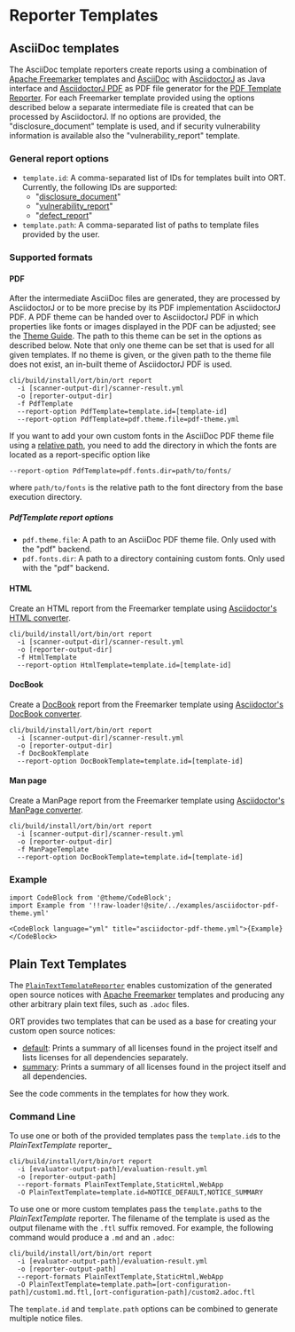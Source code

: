# Reporter Templates

## AsciiDoc templates

The AsciiDoc template reporters create reports using a combination of [Apache Freemarker][1] templates and [AsciiDoc][2]
with [AsciidoctorJ][3] as Java interface and [AsciidoctorJ PDF][4] as PDF file generator for the
[PDF Template Reporter](#pdf). For each Freemarker template provided using the options described below a separate
intermediate file is created that can be processed by AsciidoctorJ. If no options are provided, the
"disclosure_document" template is used, and if security vulnerability information is available also the
"vulnerability_report" template.

### General report options

* `template.id`: A comma-separated list of IDs for templates built into ORT. Currently, the following IDs are supported:
  * "[disclosure_document](../../plugins/reporters/asciidoc/src/main/resources/templates/asciidoc/disclosure_document.ftl)"
  * "[vulnerability_report](../../plugins/reporters/asciidoc/src/main/resources/templates/asciidoc/vulnerability_report.ftl)"
  * "[defect_report](../../plugins/reporters/asciidoc/src/main/resources/templates/asciidoc/defect_report.ftl)"
* `template.path`: A comma-separated list of paths to template files provided by the user.

### Supported formats

#### PDF

After the intermediate AsciiDoc files are generated, they are processed by AsciidoctorJ or to be more precise by its PDF
implementation AsciidoctorJ PDF. A PDF theme can be handed over to AsciidoctorJ PDF in which properties like fonts or
images displayed in the PDF can be adjusted; see the [Theme Guide][5].
The path to this theme can be set in the options as described below.
Note that only one theme can be set that is used for all given templates. If no theme is given, or the given path to
the theme file does not exist, an in-built theme of AsciidoctorJ PDF is used.

```shell
cli/build/install/ort/bin/ort report
  -i [scanner-output-dir]/scanner-result.yml
  -o [reporter-output-dir]
  -f PdfTemplate
  --report-option PdfTemplate=template.id=[template-id]
  --report-option PdfTemplate=pdf.theme.file=pdf-theme.yml
```

If you want to add your own custom fonts in the AsciiDoc PDF theme file using a [relative path][6],
you need to add the directory in which the fonts are located as a report-specific option like

```
--report-option PdfTemplate=pdf.fonts.dir=path/to/fonts/
```

where `path/to/fonts` is the relative path to the font directory from the base execution directory.

##### PdfTemplate report options

* `pdf.theme.file`: A path to an AsciiDoc PDF theme file. Only used with the "pdf" backend.
* `pdf.fonts.dir`: A path to a directory containing custom fonts. Only used with the "pdf" backend.

#### HTML

Create an HTML report from the Freemarker template using [Asciidoctor's HTML converter][7].

```shell
cli/build/install/ort/bin/ort report
  -i [scanner-output-dir]/scanner-result.yml
  -o [reporter-output-dir]
  -f HtmlTemplate
  --report-option HtmlTemplate=template.id=[template-id]
```

#### DocBook

Create a [DocBook][8] report from the Freemarker template using [Asciidoctor's DocBook converter][9].

```shell
cli/build/install/ort/bin/ort report
  -i [scanner-output-dir]/scanner-result.yml
  -o [reporter-output-dir]
  -f DocBookTemplate
  --report-option DocBookTemplate=template.id=[template-id]
```

#### Man page

Create a ManPage report from the Freemarker template using [Asciidoctor's ManPage converter][10].

```shell
cli/build/install/ort/bin/ort report
  -i [scanner-output-dir]/scanner-result.yml
  -o [reporter-output-dir]
  -f ManPageTemplate
  --report-option DocBookTemplate=template.id=[template-id]
```

### Example

```mdx-code-block
import CodeBlock from '@theme/CodeBlock';
import Example from '!!raw-loader!@site/../examples/asciidoctor-pdf-theme.yml'

<CodeBlock language="yml" title="asciidoctor-pdf-theme.yml">{Example}</CodeBlock>
```

## Plain Text Templates

The [`PlainTextTemplateReporter`](../../plugins/reporters/freemarker/src/main/kotlin/PlainTextTemplateReporter.kt)
enables customization of the generated open source notices with [Apache Freemarker](https://freemarker.apache.org/)
templates and producing any other arbitrary plain text files, such as `.adoc` files.

ORT provides two templates that can be used as a base for creating your custom open source notices:

* [default](../../plugins/reporters/freemarker/src/main/resources/templates/plain-text/NOTICE_DEFAULT.ftl): Prints a
  summary of all licenses found in the project itself and lists licenses for all dependencies separately.
* [summary](../../plugins/reporters/freemarker/src/main/resources/templates/plain-text/NOTICE_SUMMARY.ftl): Prints a
  summary of all licenses found in the project itself and all dependencies.

See the code comments in the templates for how they work.

### Command Line

To use one or both of the provided templates pass the `template.id`s to the *PlainTextTemplate* reporter_

```shell
cli/build/install/ort/bin/ort report
  -i [evaluator-output-path]/evaluation-result.yml
  -o [reporter-output-path]
  --report-formats PlainTextTemplate,StaticHtml,WebApp
  -O PlainTextTemplate=template.id=NOTICE_DEFAULT,NOTICE_SUMMARY
```

To use one or more custom templates pass the `template.path`s to the *PlainTextTemplate* reporter.
The filename of the template is used as the output filename with the `.ftl` suffix removed. For example, the following
command would produce a `.md` and an `.adoc`:

```shell
cli/build/install/ort/bin/ort report
  -i [evaluator-output-path]/evaluation-result.yml
  -o [reporter-output-path]
  --report-formats PlainTextTemplate,StaticHtml,WebApp
  -O PlainTextTemplate=template.path=[ort-configuration-path]/custom1.md.ftl,[ort-configuration-path]/custom2.adoc.ftl
```

The `template.id` and `template.path` options can be combined to generate multiple notice files.

[1]: https://freemarker.apache.org
[2]: https://asciidoc.org/
[3]: https://github.com/asciidoctor/asciidoctorj
[4]: https://github.com/asciidoctor/asciidoctorj-pdf
[5]: https://docs.asciidoctor.org/pdf-converter/latest/theme/
[6]: https://docs.asciidoctor.org/pdf-converter/latest/theme/font-support/
[7]: https://docs.asciidoctor.org/asciidoctor/latest/html-backend
[8]: https://docbook.org
[9]: https://docs.asciidoctor.org/asciidoctor/latest/docbook-backend
[10]: https://docs.asciidoctor.org/asciidoctor/latest/manpage-backend
